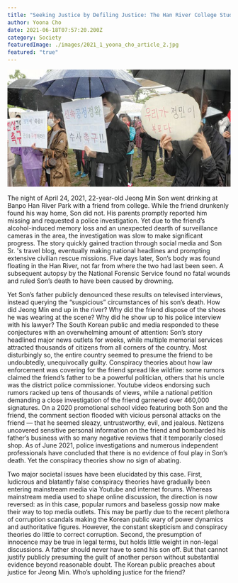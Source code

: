 ```yaml
---
title: "Seeking Justice by Defiling Justice: The Han River College Student Death Case"
author: Yoona Cho
date: 2021-06-18T07:57:20.200Z
category: Society
featuredImage: ./images/2021_1_yoona_cho_article_2.jpg
featured: "true"
---
```

![](images/2021_1_yoona_cho_article_2.jpg)

<!--StartFragment-->

The night of April 24, 2021, 22-year-old Jeong Min Son went drinking at Banpo Han River Park with a friend from college. While the friend drunkenly found his way home, Son did not. His parents promptly reported him missing and requested a police investigation. Yet due to the friend’s alcohol-induced memory loss and an unexpected dearth of surveillance cameras in the area, the investigation was slow to make significant progress. The story quickly gained traction through social media and Son Sr. 's travel blog, eventually making national headlines and prompting extensive civilian rescue missions. Five days later, Son’s body was found floating in the Han River, not far from where the two had last been seen. A subsequent autopsy by the National Forensic Service found no fatal wounds and ruled Son’s death to have been caused by drowning.

Yet Son’s father publicly denounced these results on televised interviews, instead querying the “suspicious” circumstances of his son’s death. How did Jeong Min end up in the river? Why did the friend dispose of the shoes he was wearing at the scene? Why did he show up to his police interview with his lawyer? The South Korean public and media responded to these conjectures with an overwhelming amount of attention: Son’s story headlined major news outlets for weeks, while multiple memorial services attracted thousands of citizens from all corners of the country. Most disturbingly so, the entire country seemed to presume the friend to be undoubtedly, unequivocally guilty. Conspiracy theories about how law enforcement was covering for the friend spread like wildfire: some rumors claimed the friend’s father to be a powerful politician, others that his uncle was the district police commissioner. Youtube videos endorsing such rumors racked up tens of thousands of views, while a national petition demanding a close investigation of the friend garnered over 460,000 signatures. On a 2020 promotional school video featuring both Son and the friend, the comment section flooded with vicious personal attacks on the friend — that he seemed sleazy, untrustworthy, evil, and jealous. Netizens uncovered sensitive personal information on the friend and bombarded his father’s business with so many negative reviews that it temporarily closed shop. As of June 2021, police investigations and numerous independent professionals have concluded that there is no evidence of foul play in Son’s death. Yet the conspiracy theories show no sign of abating.

Two major societal issues have been elucidated by this case. First, ludicrous and blatantly false conspiracy theories have gradually been entering mainstream media via Youtube and internet forums. Whereas mainstream media used to shape online discussion, the direction is now reversed: as in this case, popular rumors and baseless gossip now make their way to top media outlets. This may be partly due to the recent plethora of corruption scandals making the Korean public wary of power dynamics and authoritative figures. However, the constant skepticism and conspiracy theories do little to correct corruption. Second, the presumption of innocence may be true in legal terms, but holds little weight in non-legal discussions. A father should never have to send his son off. But that cannot justify publicly presuming the guilt of another person without substantial evidence beyond reasonable doubt. The Korean public preaches about justice for Jeong Min. Who’s upholding justice for the friend?

<!--EndFragment-->